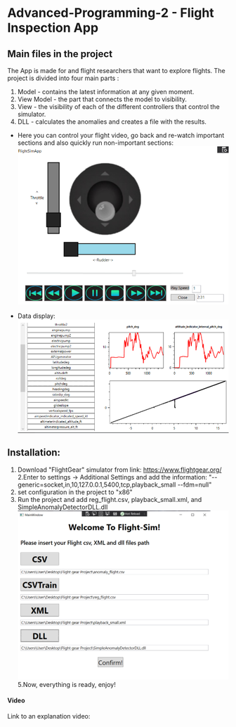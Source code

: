 # Advanced-Programming-2 - Flight Inspection App

## Main files in the project
The App is made for and flight researchers that want to explore flights.
The project is divided into four main parts : 
1. Model - contains the latest information at any given moment.
2. View Model - the part that connects the model to visibility.
3. View - the visibility of each of the different controllers that control the simulator.
4. DLL - calculates the anomalies and creates a file with the results.




- Here you can control your flight video, go back and re-watch important sections and also quickly run non-important sections:
![pj3](https://github.com/HarelMeir/Flight-Sim/blob/master/controllers/images/3.png)

- Data display:
![pj2](https://github.com/HarelMeir/Flight-Sim/blob/master/controllers/images/2.png)


## Installation:

1. Download "FlightGear" simulator from link: https://www.flightgear.org/
2.Enter to settings -> Additional Settings and add the information:
"--generic=socket,in,10,127.0.0.1,5400,tcp,playback_small
--fdm=null"
3. set configuration in the project to "x86"
4. Run the project and add reg_flight.csv, playback_small.xml, and SimpleAnomalyDetectorDLL.dll
 ![pj1](https://github.com/HarelMeir/Flight-Sim/blob/master/controllers/images/1.png)
5.Now, everything is ready, enjoy!






#### Video
Link to an explanation video:
